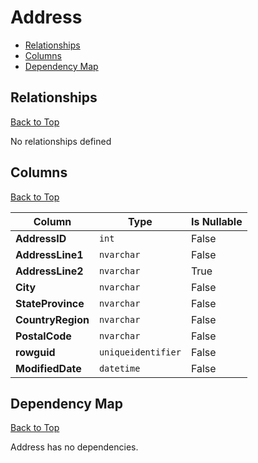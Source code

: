 # Address

* [Relationships](#relationships)
* [Columns](#columns)
* [Dependency Map](#dependency-map)

## Relationships
[Back to Top](#address)

No relationships defined

## Columns
[Back to Top](#address)

Column | Type | Is Nullable
-------|------|------------
**AddressID** | `int` | False
**AddressLine1** | `nvarchar` | False
**AddressLine2** | `nvarchar` | True
**City** | `nvarchar` | False
**StateProvince** | `nvarchar` | False
**CountryRegion** | `nvarchar` | False
**PostalCode** | `nvarchar` | False
**rowguid** | `uniqueidentifier` | False
**ModifiedDate** | `datetime` | False

## Dependency Map
[Back to Top](#address)

Address has no dependencies.
